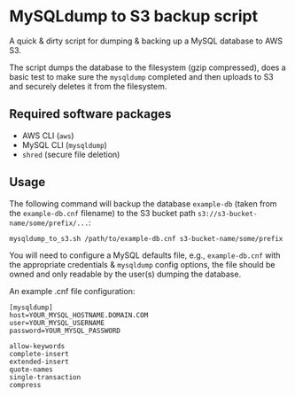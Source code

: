 # MySQLdump to S3 backup script

A quick & dirty script for dumping & backing up a MySQL database to AWS S3.

The script dumps the database to the filesystem (gzip compressed), does a basic test to make sure the `mysqldump` completed and then uploads to S3 and securely deletes it from the filesystem.

## Required software packages

* AWS CLI (`aws`)
* MySQL CLI (`mysqldump`)
* `shred` (secure file deletion)

## Usage

The following command will backup the database `example-db` (taken from the `example-db.cnf` filename) to the S3 bucket path `s3://s3-bucket-name/some/prefix/...`:

`mysqldump_to_s3.sh /path/to/example-db.cnf s3-bucket-name/some/prefix`

You will need to configure a MySQL defaults file, e.g., `example-db.cnf` with the appropriate credentials & `mysqldump` config options, the file should be owned and only readable by the user(s) dumping the database.

An example .cnf file configuration:

```text
[mysqldump]
host=YOUR_MYSQL_HOSTNAME.DOMAIN.COM
user=YOUR_MYSQL_USERNAME
password=YOUR_MYSQL_PASSWORD

allow-keywords
complete-insert
extended-insert
quote-names
single-transaction
compress
```
